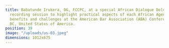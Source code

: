 ```yaml
---
title: Babatunde Irukera, DG, FCCPC, at a special African Dialogue Delegates Podcast
  recording session to highlight practical aspects of each African Agency’s work,
  benefits and challenges at the American Bar Association (ABA) Conference in Washington
  DC, United States of America.
position: 39
image: "/uploads/us-03.jpeg"
dimensions: 1012x675
---
```


